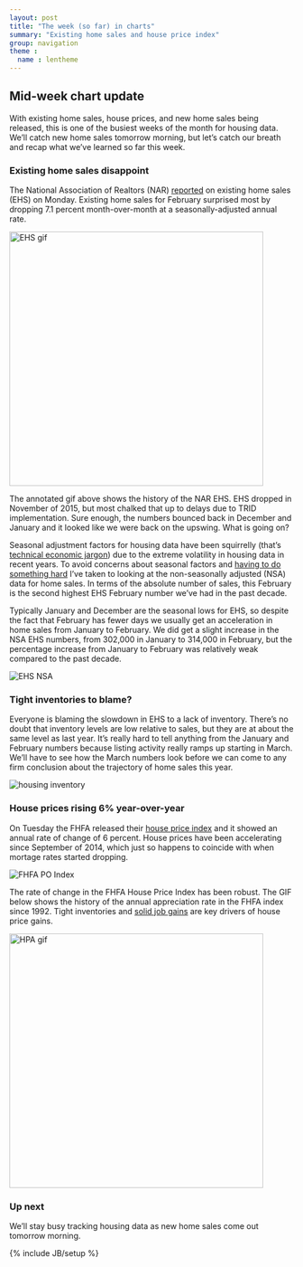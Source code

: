 ```yaml
---
layout: post
title: "The week (so far) in charts"
summary: "Existing home sales and house price index"
group: navigation
theme :
  name : lentheme
---
```


## Mid-week chart update

With existing home sales, house prices, and new home sales being released, this is one of the busiest weeks of the month for housing data.  We’ll catch new home sales tomorrow morning, but let’s catch our breath and recap what we’ve learned so far this week.

### Existing home sales disappoint

The National Association of Realtors (NAR) <a href="http://www.realtor.org/topics/existing-home-sales">reported</a> on existing home sales (EHS) on Monday. Existing home sales for February surprised most by dropping 7.1 percent month-over-month at a seasonally-adjusted annual rate.  

<img src="{{ site.url }}/img/charts_mar_22_2016/sales_3_21_2016_notes.gif" alt="EHS gif" style="width: 450px;"/>

The annotated gif above shows the history of the NAR EHS.  EHS dropped in November of 2015, but most chalked that up to delays due to TRID implementation. Sure enough, the numbers bounced back in December and January and it looked like we were back on the upswing. What is going on?

Seasonal adjustment factors for housing data have been squirrelly (that’s <a href="http://dilbert.com/strip/2015-03-27">technical economic jargon</a>) due to the extreme volatility in housing data in recent years. To avoid concerns about seasonal factors and <a href="http://www.sciencedirect.com/science/article/pii/030440769090080D">having to do something hard</a> I’ve taken to looking at the non-seasonally adjusted (NSA) data for home sales.
In terms of the absolute number of sales, this February is the second highest EHS February number we’ve had in the past decade. 

Typically January and December are the seasonal lows for EHS, so despite the fact that February has fewer days we usually get an acceleration in home sales from January to February.  We did get a slight increase in the NSA EHS numbers, from 302,000 in January to 314,000 in February, but the percentage increase from January to February was relatively weak compared to the past decade.

<img src="{{ site.url }}/img/charts_mar_22_2016/EHS1.jpg" alt="EHS NSA"/>

### Tight inventories to blame?

Everyone is blaming the slowdown in EHS to a lack of inventory.  There’s no doubt that inventory levels are low relative to sales, but they are at about the same level as last year.  It’s really hard to tell anything from the January and February numbers because listing activity really ramps up starting in March. We’ll have to see how the March numbers look before we can come to any firm conclusion about the trajectory of home sales this year.

<img src="{{ site.url }}/img/charts_mar_22_2016/Inv.jpg" alt="housing inventory"/>

### House prices rising 6% year-over-year

On Tuesday the FHFA released their <a href="https://www.fhfa.gov/DataTools/Downloads/Pages/House-Price-Index.aspx">house price index</a> and it showed an annual rate of change of 6 percent.  House prices have been accelerating since September of 2014, which just so happens to coincide with when mortage rates started dropping.

<img src="{{ site.url }}/img/charts_mar_22_2016/FHFA2.jpg" alt="FHFA PO Index"/>

The rate of change in the FHFA House Price Index has been robust.  The GIF below shows the history of the annual appreciation rate in the FHFA index since 1992. Tight inventories and <a href="http://lenkiefer.com/2016/03/05/what-the-february-jobs-numbers-mean-for-housing">solid job gains</a> are key drivers of house price gains.

<img src="{{ site.url }}/img/charts_mar_22_2016/hpa_3_22_2016.gif" alt="HPA gif" style="width: 450px;"/>

### Up next
We’ll stay busy tracking housing data as new home sales come out tomorrow morning.

{% include JB/setup %}
